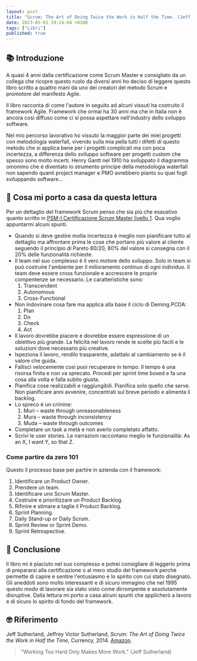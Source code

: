 ```yaml
---
layout: post
title: "Scrum: The Art of Doing Twice the Work in Half the Time. (Jeff Sutherland, Jeffrey Victor Sutherland)"
date: 2023-05-01 19:24:04 +0100
tags: ["Libri"]
published: true
---
```

## 📚 Introduzione

A quasi 4 anni dalla certificazione come Scrum Master e consigliato da un collega che ricopre questo ruolo da diversi anni ho deciso di leggere questo libro scritto a quattro mani da uno dei creatori del metodo Scrum e promotore del manifesto Agile.

Il libro racconta di come l'autore in seguito ad alcuni vissuti ha costruito il framework Agile. Framework che ormai ha 30 anni ma che in Italia non è ancora così diffuso come ci si possa aspettare nell'industry dello sviluppo software.

Nel mio percorso lavorativo ho vissuto la maggior parte dei miei progetti con metodologia waterfall, vivendo sulla mia pella tutti i difetti di questo metodo che si applica bene per i progetti complicati ma con poca incertezza, a differenza dello sviluppo software per progetti custom che spesso sono molto incerti. Henry Gantt nel 1910 ha sviluppato il diagramma omonimo che è diventato lo strumento principe della metodologia waterfall non sapendo quanti project manager e PMO avrebbero pianto su quei fogli sviluppando software...

## 🚀 Cosa mi porto a casa da questa lettura

Per un dettaglio del framework Scrum penso che sia più che esaustivo quanto scritto in [PSM-I Certificazione Scrum Master livello 1](../2019-12-16-psm-i-scrum-master). Qua voglio appuntarmi alcuni spunti.

- Quando si deve gestire molta incertezza è meglio non pianificare tutto al dettaglio ma affrontare prima le cose che portano più valore al cliente seguendo il principio di Pareto 80/20, 80% del valore si consegna con il 20% delle funzionalità richieste.
- Il team nel suo complesso è il vero motore dello sviluppo. Solo in team si può costruire l'ambiente per il milioramento continuo di ogni individuo. Il team deve essere cross funzionale e accrescere le proprie compentenze se necessario. Le caratteristiche sono:
    1. Transcendent
    2. Autonomous
    3. Cross-Functional
- Non indovinare cosa fare ma applica alla base il ciclo di Deming PCDA:
    1. Plan
    2. Do
    3. Check
    4. Act
- Il lavoro dovrebbe piacere e dovrebbe essere espressione di un obiettivo più grande. La felicità nel lavoro rende le scelte più facili e le soluzioni dove necessario più creative.
- Ispeziona il lavoro, rendilo trasparente, adattalo al cambiamento se è il valore che guida.
- Fallisci velocemente così puoi recuperare in tempo. Il tempo è una risorsa finita e non va sprecato. Procedi per sprint time boxed e fa una cosa alla volta e falla subito giusta.
- Pianifica cose realizzabili e raggiungibili. Pianifica solo quello che serve. Non pianificare anni avvenire, concentrati sul breve periodo e alimenta il backlog.
- Lo spreco è un crimine:
    1. Muri – waste through unreasonableness
    2. Mura – waste through inconsistency
    3. Muda – waste through outcomes
- Completare un task a metà e non averlo completato affatto.
- Scrivi le user stories. Le narrazioni raccontano meglio le funzionalità: As an X, I want Y, so that Z.

### Come partire da zero 101

Questo il processo base per partire in azienda con il framework:

1. Identificare un Product Owner.
2. Prendere un team.
3. Identificare uno Scrum Master.
4. Costruire e prioritizzare un Product Backlog.
5. Rifinire e stimare a taglie il Product Backlog.
6. Sprint Planning.
7. Daily Stand-up or Daily Scrum.
8. Sprint Review or Sprint Demo.
9. Sprint Retrospective.

## 🍷 Conclusione

Il libro mi è piaciuto nel suo complesso e potrei consigliare di leggerlo prima di prepararsi alla certificazione o al mero studio del framework perchè permette di capire e sentire l'entusiasmo e lo spirito con cui stato disegnato. Gli aneddoti sono molto interessanti e di sicuro immagino che nel 1995 questo modo di lavorare sia stato visto come dirrompente e assolutamente disruptive.
Dalla lettura mi porto a casa alcuni spunti che applicherò a lavoro e di sicuro lo spirito di fondo del framework.

## 🤓 Riferimento

Jeff Sutherland, Jeffrey Victor Sutherland, _Scrum: The Art of Doing Twice the Work in Half the Time_, Currency, 2014. [Amazon](https://www.amazon.it/Scrum-Doing-Twice-Work-English-ebook/dp/B00I52D6KQ/ref=tmm_kin_swatch_0?_encoding=UTF8&qid=&sr=).

> "Working Too Hard Only Makes More Work." (Jeff Sutherland)
